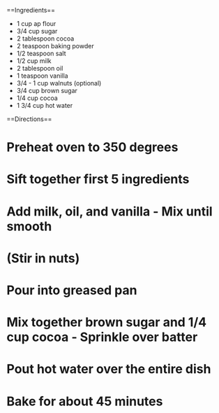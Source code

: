 ==Ingredients==

* 1 cup ap flour
* 3/4 cup sugar
* 2 tablespoon cocoa
* 2 teaspoon baking powder
* 1/2 teaspoon salt
* 1/2 cup milk
* 2 tablespoon oil
* 1 teaspoon vanilla
* 3/4 - 1 cup walnuts (optional)
* 3/4 cup brown sugar
* 1/4 cup cocoa
* 1 3/4 cup hot water

==Directions==

# Preheat oven to 350 degrees
# Sift together first 5 ingredients
# Add milk, oil, and vanilla - Mix until smooth
# (Stir in nuts)
# Pour into greased pan
# Mix together brown sugar and 1/4 cup cocoa - Sprinkle over batter
# Pout hot water over the entire dish
# Bake for about 45 minutes